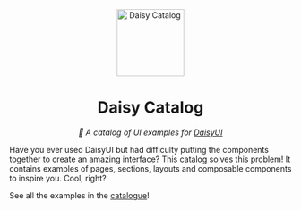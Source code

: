 <div align="center">

<img alt="Daisy Catalog" width="120" src="https://github.com/willpinha/daisy-catalog/assets/86596621/ee38de70-3564-4c55-af1f-e5f0d7c9092e" />

# Daisy Catalog

*🌸 A catalog of UI examples for [DaisyUI](https://github.com/saadeghi/daisyui)*

</div>

Have you ever used DaisyUI but had difficulty putting the components together to create an amazing interface? This catalog solves this problem! It contains
examples of pages, sections, layouts and composable components to inspire you. Cool, right?

See all the examples in the [catalogue](https://willpinha.github.io/daisy-catalog)!
